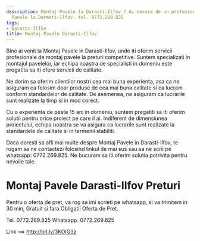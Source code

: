 ```yaml
---
description: Montaj Pavele la Darasti-Ilfov ? Ai nevoie de un profesionist in Montaj
  Pavele la Darasti-Ilfov. tel. 0772.269.825
tags:
- Darasti-Ilfov
title: Montaj Pavele Darasti-Ilfov
---
```



Bine ai venit la Montaj Pavele in Darasti-Ilfov, unde iti oferim servicii profesionale de montaj pavele la preturi competitive. Suntem specializati in montajul pavelelor, iar echipa noastra de specialisti in domeniu este pregatita sa iti ofere servicii de calitate. 

Ne dorim sa oferim clientilor nostri cea mai buna experienta, asa ca ne asiguram ca folosim doar produse de cea mai buna calitate si ca lucram conform standardelor de calitate. De asemenea, ne asiguram ca lucrarile sunt realizate la timp si in mod corect. 

Cu o experienta de peste 15 ani in domeniu, suntem pregatiti sa iti oferim solutii pentru orice proiect pe care il ai. Indiferent de dimensiunea proiectului, echipa noastra se va asigura ca lucrarile sunt realizate la standardele de calitate si in termenii stabiliti. 

Daca doresti sa afli mai multe despre Montaj Pavele in Darasti-Ilfov, te rugam sa ne contactezi folosind linkul de mai sus sau sa ne scrii pe whatsapp: 0772.269.825. Ne bucuram sa iti oferim solutia potrivita pentru nevoile tale.

# Montaj Pavele Darasti-Ilfov Preturi
Pentru o oferta de pret, va rog sa imi scrieti pe whatsapp, si va trimitem in 30 min, Gratuit si fara Obligatii Oferta de Pret.

Tel. 0772.269.825
Whatsapp. 0772.269.825

Link ==> http://bit.ly/3KOiG3z
